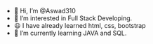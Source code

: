 - 👋 Hi, I’m @Aswad310
- 👀 I’m interested in Full Stack Developing.
- 😃 I have already learned html, css, bootstrap
- 🌱 I’m currently learning JAVA and SQL.
<!---
Aswad310/Aswad310 is a ✨ special ✨ repository because its `README.md` (this file) appears on your GitHub profile.
You can click the Preview link to take a look at your changes.
--->
